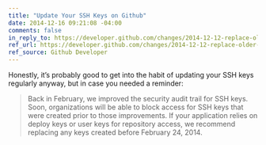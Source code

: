 ```yaml
---
title: "Update Your SSH Keys on Github"
date: 2014-12-16 09:21:08 -04:00
comments: false
in_reply_to: https://developer.github.com/changes/2014-12-12-replace-older-ssh-keys-created-by-your-application/
ref_url: https://developer.github.com/changes/2014-12-12-replace-older-ssh-keys-created-by-your-application/
ref_source: Github Developer
---
```


Honestly, it’s probably good to get into the habit of updating your SSH keys regularly anyway, but in case you needed a reminder:

> Back in February, we improved the security audit trail for SSH keys. Soon, organizations will be able to block access for SSH keys that were created prior to those improvements. If your application relies on deploy keys or user keys for repository access, we recommend replacing any keys created before February 24, 2014.
